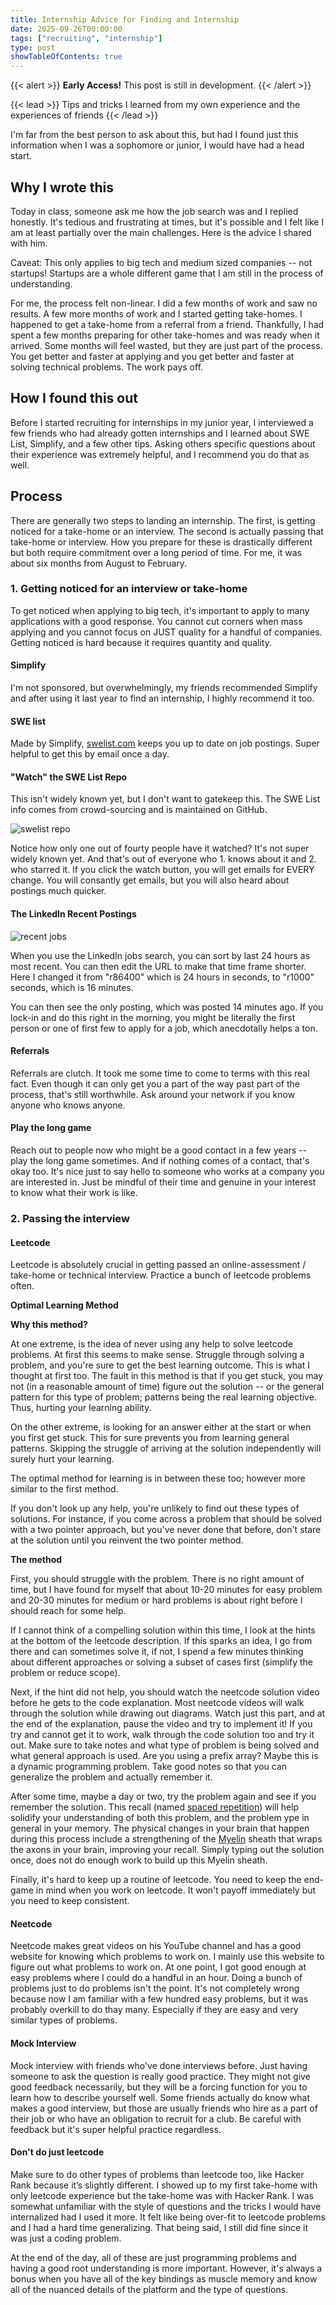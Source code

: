 ```yaml
---
title: Internship Advice for Finding and Internship
date: 2025-09-26T00:00:00
tags: ["recruiting", "internship"]
type: post
showTableOfContents: true
---
```


{{< alert >}}
**Early Access!** This post is still in development.
{{< /alert >}}

{{< lead >}}
Tips and tricks I learned from my own experience and the experiences of friends
{{< /lead >}}

I'm far from the best person to ask about this, but had I found just this information when I was a sophomore or junior, I would have had a head start.

## Why I wrote this

Today in class, someone ask me how the job search was and I replied honestly. It's tedious and frustrating at times, but it's possible and I felt like I am at least partially over the main challenges. Here is the advice I shared with him.

Caveat: This only applies to big tech and medium sized companies -- not startups! Startups are a whole different game that I am still in the process of understanding.

For me, the process felt non-linear. I did a few months of work and saw no results. A few more months of work and I started getting take-homes. I happened to get a take-home from a referral from a friend. Thankfully, I had spent a few months preparing for other take-homes and was ready when it arrived. Some months will feel wasted, but they are just part of the process. You get better and faster at applying and you get better and faster at solving technical problems. The work pays off.

## How I found this out

Before I started recruiting for internships in my junior year, I interviewed a few friends who had already gotten internships and I learned about SWE List, Simplify, and a few other tips. Asking others specific questions about their experience was extremely helpful, and I recommend you do that as well.

## Process

There are generally two steps to landing an internship. The first, is getting noticed for a take-home or an interview. The second is actually passing that take-home or interview. How you prepare for these is drastically different but both require commitment over a long period of time. For me, it was about six months from August to February.

### 1. Getting noticed for an interview or take-home

To get noticed when applying to big tech, it's important to apply to many applications with a good response. You cannot cut corners when mass applying and you cannot focus on JUST quality for a handful of companies. Getting noticed is hard because it requires quantity and quality.

#### Simplify

I'm not sponsored, but overwhelmingly, my friends recommended Simplify and after using it last year to find an internship, I highly recommend it too.

#### SWE list

Made by Simplify, [swelist.com](https://swelist.com) keeps you up to date on job postings. Super helpful to get this by email once a day.

#### "Watch" the SWE List Repo

This isn't widely known yet, but I don't want to gatekeep this. The SWE List info comes from crowd-sourcing and is maintained on GitHub.

![swelist repo](../../images/swelist.png)

Notice how only one out of fourty people have it watched? It's not super widely known yet. And that's out of everyone who 1. knows about it and 2. who starred it. If you click the watch button, you will get emails for EVERY change. You will consantly get emails, but you will also heard about postings much quicker.

#### The LinkedIn Recent Postings

![recent jobs](../../images/recent-jobs.png)

When you use the LinkedIn jobs search, you can sort by last 24 hours as most recent. You can then edit the URL to make that time frame shorter. Here I changed it from "r86400" which is 24 hours in seconds, to "r1000" seconds, which is 16 minutes.

You can then see the only posting, which was posted 14 minutes ago. If you lock-in and do this right in the morning, you might be literally the first person or one of first few to apply for a job, which anecdotally helps a ton.

#### Referrals

Referrals are clutch. It took me some time to come to terms with this real fact. Even though it can only get you a part of the way past part of the process, that's still worthwhile. Ask around your network if you know anyone who knows anyone.

#### Play the long game

Reach out to people now who might be a good contact in a few years -- play the long game sometimes. And if nothing comes of a contact, that's okay too. It's nice just to say hello to someone who works at a company you are interested in. Just be mindful of their time and genuine in your interest to know what their work is like.

### 2. Passing the interview

#### Leetcode

Leetcode is absolutely crucial in getting passed an online-assessment / take-home or technical interview. Practice a bunch of leetcode problems often.

**Optimal Learning Method**

**Why this method?**

At one extreme, is the idea of never using any help to solve leetcode problems. At first this seems to make sense. Struggle through solving a problem, and you're sure to get the best learning outcome. This is what I thought at first too. The fault in this method is that if you get stuck, you may not (in a reasonable amount of time) figure out the solution -- or the general pattern for this type of problem; patterns being the real learning objective. Thus, hurting your learning ability.

On the other extreme, is looking for an answer either at the start or when you first get stuck. This for sure prevents you from learning general patterns. Skipping the struggle of arriving at the solution independently will surely hurt your learning.

The optimal method for learning is in between these too; however more similar to the first method.

If you don't look up any help, you're unlikely to find out these types of solutions. For instance, if you come across a problem that should be solved with a two pointer approach, but you've never done that before, don't stare at the solution until you reinvent the two pointer method.

**The method**

First, you should struggle with the problem. There is no right amount of time, but I have found for myself that about 10-20 minutes for easy problem and 20-30 minutes for medium or hard problems is about right before I should reach for some help.

If I cannot think of a compelling solution within this time, I look at the hints at the bottom of the leetcode description. If this sparks an idea, I go from there and can sometimes solve it, if not, I spend a few minutes thinking about different approaches or solving a subset of cases first (simplify the problem or reduce scope).

Next, if the hint did not help, you should watch the neetcode solution video before he gets to the code explanation. Most neetcode videos will walk through the solution while drawing out diagrams. Watch just this part, and at the end of the explanation, pause the video and try to implement it! If you try and cannot get it to work, walk through the code solution too and try it out. Make sure to take notes and what type of problem is being solved and what general approach is used. Are you using a prefix array? Maybe this is a dynamic programming problem. Take good notes so that you can generalize the problem and actually remember it.

After some time, maybe a day or two, try the problem again and see if you remember the solution. This recall (named [spaced repetition](https://en.wikipedia.org/wiki/Spaced_repetition)) will help solidify your understanding of both this problem, and the problem ype in general in your memory. The physical changes in your brain that happen during this process include a strengthening of the [Myelin](https://en.wikipedia.org/wiki/Myelin) sheath that wraps the axons in your brain, improving your recall. Simply typing out the solution once, does not do enough work to build up this Myelin sheath.

Finally, it's hard to keep up a routine of leetcode. You need to keep the end-game in mind when you work on leetcode. It won't payoff immediately but you need to keep consistent.

#### Neetcode

Neetcode makes great videos on his YouTube channel and has a good website for knowing which problems to work on. I mainly use this website to figure out what problems to work on. At one point, I got good enough at easy problems where I could do a handful in an hour. Doing a bunch of problems just to do problems isn't the point. It's not completely wrong because now I am familiar with a few hundred easy problems, but it was probably overkill to do thay many. Especially if they are easy and very similar types of problems.

#### Mock Interview

Mock interview with friends who've done interviews before. Just having someone to ask the question is really good practice. They might not give good feedback necessarily, but they will be a forcing function for you to learn how to describe yourself well. Some friends actually do know what makes a good interview, but those are usually friends who hire as a part of their job or who have an obligation to recruit for a club. Be careful with feedback but it's super helpful practice regardless.

#### Don't do just leetcode

Make sure to do other types of problems than leetcode too, like Hacker Rank because it’s slightly different. I showed up to my first take-home with only leetcode experience but the take-home was with Hacker Rank. I was somewhat unfamiliar with the style of questions and the tricks I would have internalized had I used it more. It felt like being over-fit to leetcode problems and I had a hard time generalizing. That being said, I still did fine since it was just a coding problem.

At the end of the day, all of these are just programming problems and having a good root understanding is more important. However, it's always a bonus when you have all of the key bindings as muscle memory and know all of the nuanced details of the platform and the type of questions.
